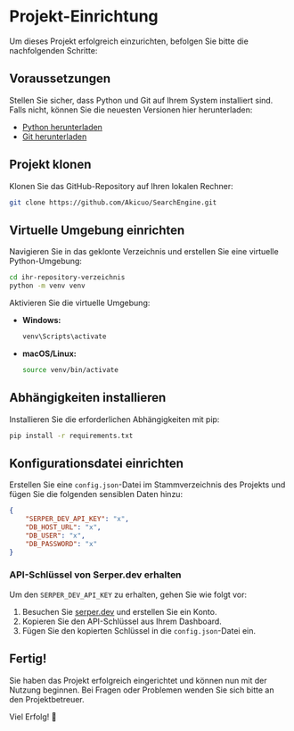# Projekt-Einrichtung

Um dieses Projekt erfolgreich einzurichten, befolgen Sie bitte die nachfolgenden Schritte:

## Voraussetzungen

Stellen Sie sicher, dass Python und Git auf Ihrem System installiert sind. Falls nicht, können Sie die neuesten Versionen hier herunterladen:

- [Python herunterladen](https://www.python.org/downloads/)
- [Git herunterladen](https://git-scm.com/downloads)

## Projekt klonen

Klonen Sie das GitHub-Repository auf Ihren lokalen Rechner:

```bash
git clone https://github.com/Akicuo/SearchEngine.git
```

## Virtuelle Umgebung einrichten

Navigieren Sie in das geklonte Verzeichnis und erstellen Sie eine virtuelle Python-Umgebung:

```bash
cd ihr-repository-verzeichnis
python -m venv venv
```

Aktivieren Sie die virtuelle Umgebung:

- **Windows:**
  ```bash
  venv\Scripts\activate
  ```
- **macOS/Linux:**
  ```bash
  source venv/bin/activate
  ```

## Abhängigkeiten installieren

Installieren Sie die erforderlichen Abhängigkeiten mit pip:

```bash
pip install -r requirements.txt
```

## Konfigurationsdatei einrichten

Erstellen Sie eine `config.json`-Datei im Stammverzeichnis des Projekts und fügen Sie die folgenden sensiblen Daten hinzu:

```json
{
    "SERPER_DEV_API_KEY": "x",
    "DB_HOST_URL": "x",
    "DB_USER": "x",
    "DB_PASSWORD": "x"
}
```

### API-Schlüssel von Serper.dev erhalten

Um den `SERPER_DEV_API_KEY` zu erhalten, gehen Sie wie folgt vor:

1. Besuchen Sie [serper.dev](https://serper.dev) und erstellen Sie ein Konto.
2. Kopieren Sie den API-Schlüssel aus Ihrem Dashboard.
3. Fügen Sie den kopierten Schlüssel in die `config.json`-Datei ein.

## Fertig!

Sie haben das Projekt erfolgreich eingerichtet und können nun mit der Nutzung beginnen. Bei Fragen oder Problemen wenden Sie sich bitte an den Projektbetreuer.

Viel Erfolg! 🚀